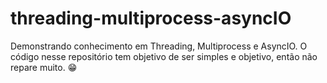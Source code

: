 # threading-multiprocess-asyncIO
Demonstrando conhecimento em Threading, Multiprocess e AsyncIO. O código nesse repositório tem objetivo de ser simples e objetivo, então não repare muito. 😁
